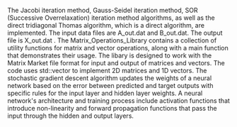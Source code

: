 The Jacobi iteration method, Gauss-Seidel iteration method, SOR (Successive Overrelaxation) iteration method algorithms, as well as the direct tridiagonal Thomas algorithm, which is a direct algorithm, are implemented. The input data files are A_out.dat and B_out.dat. The output file is X_out.dat . The Matrix_Operations_Library contains a collection of utility functions for matrix and vector operations, along with a main function that demonstrates their usage. The libary is designed to work with the Matrix Market file format for input and output of matrices and vectors. The code uses std::vector to implement 2D matrices and 1D vectors. The stochastic gradient descent algorithm updates the weights of a neural network based on the error between predicted and target outputs with specific rules for the input layer and hidden layer weights. A neural network's architecture and training process include activation functions that introduce non-linearity and forward propagation functions that pass the input through the hidden and output layers.
